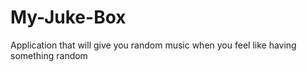 # My-Juke-Box
Application that will give you random music when you feel like having something random
